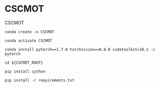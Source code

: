 # CSCMOT
CSCMOT


    
    conda create -n CSCMOT

    conda activate CSCMOT

    conda install pytorch==1.7.0 torchvision==0.8.0 cudatoolkit=10.2 -c pytorch

    cd ${CSCMOT_ROOT}

    pip install cython

    pip install -r requirements.txt
    
